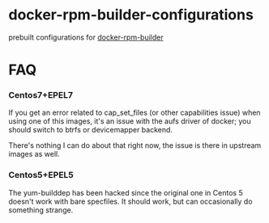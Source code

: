 docker-rpm-builder-configurations
=================================

prebuilt configurations for [docker-rpm-builder](https://github.com/alanfranz/docker-rpm-builder)


FAQ
===

### Centos7+EPEL7
If you get an error related to cap_set_files (or other capabilities issue) when using one of this
images, it's an issue with the aufs driver of docker; you should switch to btrfs or devicemapper backend.

There's nothing I can do about that right now, the issue is there in upstream images as well.

### Centos5+EPEL5
The yum-builddep has been hacked since the original one in Centos 5 doesn't work with bare specfiles.
It should work, but can occasionally do something strange.
